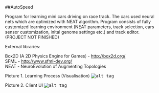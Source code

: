##AutoSpeed

Program for learning mini cars driving on race track. The cars used neural nets which are optimized with NEAT algorithm. Program consists of fully customized learning environment (NEAT parameters, track selection, cars sensor customization, inital genome settings etc.) and track editor. (PROJECT NOT FINISHED)

External libraries: 

Box2D (A 2D Physics Engine for Games) - http://box2d.org/ <br/>
SFML - http://www.sfml-dev.org/ <br/>
NEAT - NeuroEvolution of Augmenting Topologies <br/>

Picture 1. Learning Process (Visualisation)
<kbd>![alt tag](https://cloud.githubusercontent.com/assets/10146320/21595076/38a1716c-d12a-11e6-8390-a2bb7c1d23bd.png )<kbd>

Picture 2. Client UI
<kbd>![alt tag](https://cloud.githubusercontent.com/assets/10146320/21595078/3f7d1d42-d12a-11e6-8b3a-7bc983722ce9.png)<kbd>
